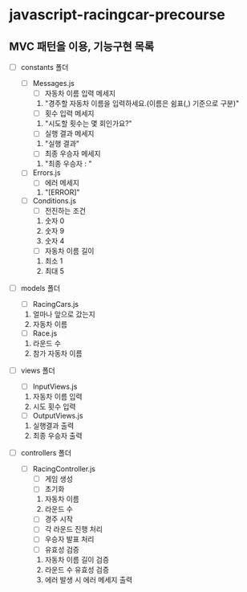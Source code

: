 # javascript-racingcar-precourse

## MVC 패턴을 이용, 기능구현 목록

- [ ] constants 폴더

  - [ ] Messages.js
    - [ ] 자동차 이름 입력 메세지
    1. "경주할 자동차 이름을 입력하세요.(이름은 쉼표(,) 기준으로 구분)"
    - [ ] 횟수 입력 메세지
    1. "시도할 횟수는 몇 회인가요?"
    - [ ] 실행 결과 메세지
    1. "실행 결과"
    - [ ] 최종 우승자 메세지
    1. "최종 우승자 : "
  - [ ] Errors.js
    - [ ] 에러 메세지
    1. "[ERROR]"
  - [ ] Conditions.js
    - [ ] 전진하는 조건
    1. 숫자 0
    2. 숫자 9
    3. 숫자 4
    - [ ] 자동차 이름 길이
    1. 최소 1
    2. 최대 5

- [ ] models 폴더

  - [ ] RacingCars.js

  1. 얼마나 앞으로 갔는지
  2. 자동차 이름

  - [ ] Race.js

  1. 라운드 수
  2. 참가 자동차 이름

- [ ] views 폴더

  - [ ] InputViews.js

  1. 자동차 이름 입력
  2. 시도 횟수 입력

  - [ ] OutputViews.js

  1. 실행결과 출력
  2. 최종 우승자 출력

- [ ] controllers 폴더

  - [ ] RacingController.js
    - [ ] 게임 생성
    - [ ] 초기화
    1. 자동차 이름
    2. 라운드 수
    - [ ] 경주 시작
    - [ ] 각 라운드 진행 처리
    - [ ] 우승자 발표 처리
    - [ ] 유효성 검증
    1. 자동차 이름 길이 검증
    2. 라운드 수 유효성 검증
    3. 에러 발생 시 에러 메세지 출력
